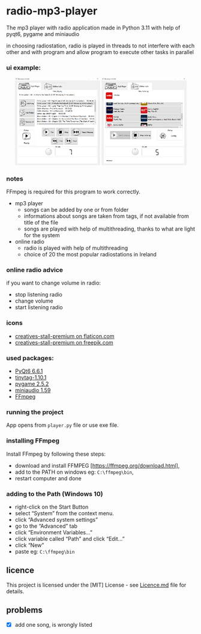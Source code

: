 # radio-mp3-player
The mp3 player with radio application made in Python 3.11  with help of pyqt6, pygame and miniaudio 

in choosing radiostation, radio is played in threads to not interfere with each other and
with program and allow program to execute other tasks in parallel


### ui example:

<p align="middle">
  <img src="https://github.com/piotrekgelert/radio-mp3-player/blob/main/images/mp3_player.png" width="45%"/>
  <img src="https://github.com/piotrekgelert/radio-mp3-player/blob/main/images/online_radio.png" width="45%"/>
</p>

### notes
FFmpeg is required for this program to work correctly.
- mp3 player
    - songs can be added by one or from folder
    - informations about songs are taken from tags, if not available from title of the file
    - songs are played with help of multithreading, thanks to what are light for the system
- online radio
    - radio is played with help of multithreading
    - choice of 20 the most popular radiostations in Ireland


### online radio advice
if you want to change volume in radio:
- stop listening radio
- change volume 
- start listening radio

### icons
- [creatives-stall-premium on flaticon.com](https://www.flaticon.com/authors/creative-stall-premium)
- [creatives-stall-premium on freepik.com](https://www.freepik.com/author/creatives-stall-premium/icons?t=f)

### used packages:
- [PyQt6 6.6.1](https://www.riverbankcomputing.com/software/pyqt/)
- [tinytag-1.10.1](https://github.com/devsnd/tinytag)
- [pygame 2.5.2](https://www.pygame.org/news)
- [miniaudio 1.59](https://github.com/irmen/pyminiaudio)
- [FFmpeg](https://ffmpeg.org/)

### running the project
App opens from `player.py` file or use exe file.

### installing  FFmpeg
Install FFmpeg by following these steps:
- download and install FFMPEG [https://ffmpeg.org/download.html],
- add to the PATH on windows eg: `C:\ffmpeg\bin`, 
- restart computer and done

### adding to the Path (Windows 10)
- right-click on the Start Button
- select “System” from the context menu.
- click “Advanced system settings”
- go to the “Advanced” tab
- click “Environment Variables…”
- click variable called “Path” and click “Edit…”
- click “New”
- paste eg: `C:\ffmpeg\bin`

## licence
This project is licensed under the [MIT] License - see [Licence.md](LICENSE) file for details.

## problems
- [x] add one song, is wrongly listed
